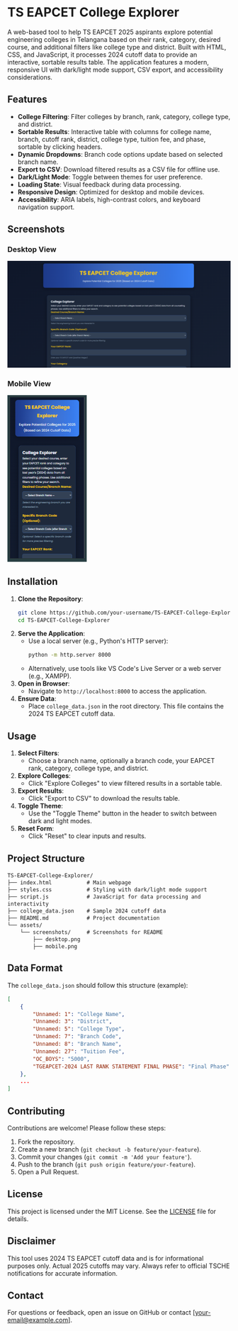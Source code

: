 # TS EAPCET College Explorer

A web-based tool to help TS EAPCET 2025 aspirants explore potential engineering colleges in Telangana based on their rank, category, desired course, and additional filters like college type and district. Built with HTML, CSS, and JavaScript, it processes 2024 cutoff data to provide an interactive, sortable results table. The application features a modern, responsive UI with dark/light mode support, CSV export, and accessibility considerations.

## Features
- **College Filtering**: Filter colleges by branch, rank, category, college type, and district.
- **Sortable Results**: Interactive table with columns for college name, branch, cutoff rank, district, college type, tuition fee, and phase, sortable by clicking headers.
- **Dynamic Dropdowns**: Branch code options update based on selected branch name.
- **Export to CSV**: Download filtered results as a CSV file for offline use.
- **Dark/Light Mode**: Toggle between themes for user preference.
- **Loading State**: Visual feedback during data processing.
- **Responsive Design**: Optimized for desktop and mobile devices.
- **Accessibility**: ARIA labels, high-contrast colors, and keyboard navigation support.

## Screenshots
### Desktop View
![Desktop View](assets/screenshots/desktop.png)

### Mobile View
![Mobile View](assets/screenshots/mobile.png)

## Installation
1. **Clone the Repository**:
   ```bash
   git clone https://github.com/your-username/TS-EAPCET-College-Explorer.git
   cd TS-EAPCET-College-Explorer
   ```
2. **Serve the Application**:
   - Use a local server (e.g., Python's HTTP server):
     ```bash
     python -m http.server 8000
     ```
   - Alternatively, use tools like VS Code's Live Server or a web server (e.g., XAMPP).
3. **Open in Browser**:
   - Navigate to `http://localhost:8000` to access the application.
4. **Ensure Data**:
   - Place `college_data.json` in the root directory. This file contains the 2024 TS EAPCET cutoff data.

## Usage
1. **Select Filters**:
   - Choose a branch name, optionally a branch code, your EAPCET rank, category, college type, and district.
2. **Explore Colleges**:
   - Click "Explore Colleges" to view filtered results in a sortable table.
3. **Export Results**:
   - Click "Export to CSV" to download the results table.
4. **Toggle Theme**:
   - Use the "Toggle Theme" button in the header to switch between dark and light modes.
5. **Reset Form**:
   - Click "Reset" to clear inputs and results.

## Project Structure
```
TS-EAPCET-College-Explorer/
├── index.html           # Main webpage
├── styles.css           # Styling with dark/light mode support
├── script.js            # JavaScript for data processing and interactivity
├── college_data.json    # Sample 2024 cutoff data
├── README.md            # Project documentation
└── assets/
    └── screenshots/     # Screenshots for README
        ├── desktop.png
        ├── mobile.png
```

## Data Format
The `college_data.json` should follow this structure (example):
```json
[
    {
        "Unnamed: 1": "College Name",
        "Unnamed: 3": "District",
        "Unnamed: 5": "College Type",
        "Unnamed: 7": "Branch Code",
        "Unnamed: 8": "Branch Name",
        "Unnamed: 27": "Tuition Fee",
        "OC_BOYS": "5000",
        "TGEAPCET-2024 LAST RANK STATEMENT FINAL PHASE": "Final Phase"
    },
    ...
]
```

## Contributing
Contributions are welcome! Please follow these steps:
1. Fork the repository.
2. Create a new branch (`git checkout -b feature/your-feature`).
3. Commit your changes (`git commit -m 'Add your feature'`).
4. Push to the branch (`git push origin feature/your-feature`).
5. Open a Pull Request.

## License
This project is licensed under the MIT License. See the [LICENSE](LICENSE) file for details.

## Disclaimer
This tool uses 2024 TS EAPCET cutoff data and is for informational purposes only. Actual 2025 cutoffs may vary. Always refer to official TSCHE notifications for accurate information.

## Contact
For questions or feedback, open an issue on GitHub or contact [your-email@example.com].